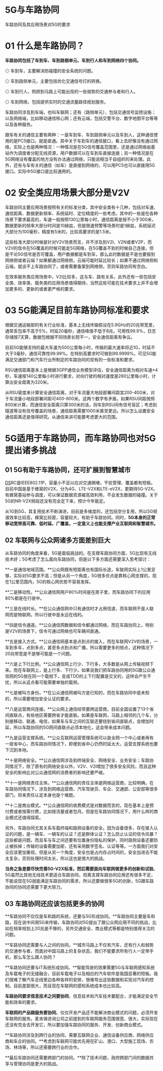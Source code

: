 # 5G与车路协同

车路协同及其应用场景对5G的要求

# 01 什么是车路协同？

**车路协同包括了车到车、车到路侧单元、车到行人和车到网络四个协同。**

◎ 车到车，主要解决防碰撞的安全系统的问题。

◎ 车到路侧单元，主要包括优化交通信号灯的转换。

◎ 车到行人，照顾到马路上可能出现的一些弱势的交通参与者和行人。

◎ 车到网络，包括提供实时的交通流量路径规划服务。

车路协同涉及到车端，也叫车联网；还有（路侧单元），包括交通信号监控设施；以及网络端，比如移动通信核心网；还有云端，包括交警平台、数字地图平台等等以及各种服务。

跟车有关的通信主要有两种：一是车到车、车到路侧单元以及车到人，这种通信使用的是PC5接口，就是直通。其中关于车到车的通信接口，看上去好像没有通过网络，实际上也是两种情况：一种情况是在5G信号覆盖范围里，还是通过网络由基站作为调度者分配无线资源，用户数据可以在车到车直接连接；另一种情况是在5G网络没有覆盖的地方没有办法通过网络，只能说相当于自组织的来处理。此外，还有与车有关的通信（如车）是直接到网络的，可以用PC5也可以直接用5G接口。实际中5G接口是比较通用的。

# 02 安全类应用场景大部分是V2V

车路协同主要应用场景按照有关的标准分类，其中安全类有十几种，包括对车速、通信距离、数据更新频率、系统延时、定位精度的一些考虑。其中的一些是在各种场景下要求最高的，车速一般按照130公里每小时，通信距离是按不小于300米，数据更新的频率大部分时间是10赫兹，但是限速预警等场景时是1赫兹，系统延迟大部分为100毫秒，精度有5米的，比较高要求的是1.5米。

这些标准大部分时候是针对V2V场景而言，并不涉及到V2I、V2N或者V2P，而V2V的信令在5G覆盖的时候可能走5G网络，在5G覆盖不到的时候自己连接，但是不论5G信号是否可覆盖，用户数据都是车到车，那么此时数据是不是也要报到网络侧或者云端？如果都通过网络侧，云端可能时延比较长；如果不通过网络侧和云端，就谈不上车路协同了，或者需要备案到网络侧，否则车路协同有空白。

在效率服务类应用场景中，V2I比较多，这与车、路有关系，此外还有一些包括安全类、效率类、服务类的应用场景值得期待，当然这些可能在技术要求上并不会增加更多的、更新的或者更严格的要求。

# 03 5G能满足目前车路协同标准和要求

根据交通运输部的有关行业标准，基本上无线传输假设在5.9GHz的20兆带宽里，通常丢包率不高于5%，时延20毫秒，通信峰值不低于8兆，可用性99.9%，日志存储按7天算，数据包根据不同场景长短不一，安全通信距离有争议。

目前5G能够支持的最大车速为500公里每小时，传输的最大速率将近1G，时延不大于3毫秒，通信可靠性99.99%。在特别高要求时可做到99.9999%。可见5G能满足交通部门和汽车行业所制定的车路协同的现有的一些标准和要求。

RSU通信距离基本上是根据3GPP通信业务模型评估，安全通信距离为相对车速*4秒，车速按140公里每小时进行要求，对向行驶的相对速度是280公里每小时，计算出安全距离为320米。

从RSU密度来计算安全通信距离，对于车流量大地段部署间距宜200-400米，对于车流量小地段部署间距可400-800米。这两个数字有矛盾，如果RSU间距按照800米计算，而通信安全距离只算300米的话，则车到RSU间有信号盲区；考虑到隧道等没有信号覆盖的场景，通信距离需要1000米甚至更远。所以怎么设置安全通信距离还是值得研究。从通信来讲可能要考虑更大的范围。

# 5G适用于车路协同，而车路协同也对5G提出诸多挑战

## 01 5G有助于车路协同，还可扩展到智慧城市

[DS](http://car.d1ev.com/0-10000_0_0_0_0_0_0_0_0_0_0_0_0_531_0_0_3_0.html)RC是IEEE802.11P，容量小不足以应对交通拥堵，干扰管理、覆盖都有短板。目前中国是基于蜂窝的V2X，分为4G、LTE-V2X和LTE-eV2X，更期待5G-V2X。有蜂窝基站参与调度，可以保证数据资源被高效利用，不会发生数据的碰撞。关于5G的NR-V2X频段还没有完全定下来，预计今年能定。

从1G到5G，其复用技术不断演进，目前是多维度的，还包括空分复用，所以5G频谱效率比较高，蜂窝比较密，容量较大，有助于车路协同。同时，**5G本身的正常移动宽带高可靠、低时延、广覆盖，一定意义上也能支撑产业互联网和智慧城市。**

## 02 车联网与公众网诸多方面差别巨大

从车路协同的角度来看，5G是面临挑战的。在支撑车路协同方面，5G比现有无线技术好；5G考虑了怎么面向车路协同，但是以下多方面还需要深入思考探讨：

**一是通信地域范围。**公众网既有短距离也有国际长途，车联网实际上1公里足够，实际对5G要求不高；但是从另一个角度，5G很多优点是靠核心网支撑的，现在1公里范围内，5G的核心网优势不容易发挥。

**二是移动性。**公众通信网用户80%时间是在房子里，而车路协同下的应用80%都是在行驶中。

**三是在线时长。**在公众通信网中只有通信时才占用信道，而车联网不是人联网而是物联网，所以行驶中是永远在线的。

**四是信令通道。**公众通信网数据和信令都通过网络，而在车路协同上，特别是V2V的场景下，信令可通过网络也可车辆间直通。

**五是接入方式。**公众通信网基本是点到点的接入，而在车联网V2V的场景，一车到多车，点到多点，甚至多点到点和广播，所以需要更多的频点，这种情况下20兆带宽是不是够可能是一个问题。

**六是上下行比例。**公众通信网上行少、下行多，大多数是从网上传输视频下来。而在车联网上，是上行多、下行少。如果说我们把车路协同用的5G跟公众通信网的5G放在同一个载频下，变成TDD的上下行配置是交叉的，这样会产生干扰，所以从这点看可能需要单独的载频。

**七是被叫方身份。**在公众通信网被叫方是已知的，而在车路协同中是未知的，所以需要增加安全认证的要求。

**八是运营商间连接。**公众网上通信经常要跨运营商，目前全国设置了13个省间直联点，有些地区需要跨省才能直联。如果是车联网，马路上相邻的几个车，分别接移动、联通、电信，如果车与车之间的互联还要绕到省间直联点，会增加时延，所以车路协同的5G网间直联点必须本地化，这会带来成本问题。

**九是运营支撑系统。**公众互联网运营管理系统可以是全网一个中心或者再有一层省中心，而车路协同情况下，即便到省中心仍然时延太大，运营支撑系统也要下沉到本地。

**十是网络安全。**公众通信网涉及到终端安全、网络安全、业务安全；车路协同情况下，除了原有的网络安全以外，V2V、V2I增加了很多安全风险，而且这种安全的影响比对公众通信网的消费者的影响还要严峻。

**十一是网络责任主体。**公众通信网的责任主体是网络运营商，比较明确。在车路协同情况下，涉及到网络运营商、汽车驾驶员、车企、交通部、公安部等很多部门，将来责任认定本身也是个难题。

**十二是商业模式。**公众通信网的收费模式是对数据而言的，现在基本上是预付费或者按需付费，比如按流量或者包月。但是在车路协同情况下，用什么样的商业模式还值得探索。

另外，车路协同尤其关系车载终端和路侧设备的安全。因为设备很多，存在接入认证的问题，是一辆车、一辆车的认证？还是群体认证？怎么防止认证的信令风暴？这些都是问题。而且车与车之间还要有位置身份隐私的保护，同时路侧设备还要防止被拆掉；传输的设备需要加密，还有采用数字签名、认证等等。一方面我们对安全应该更加重视，但是从另一个角度，安全也是占内存占时间的，安全加进去不能太复杂，否则处理时间太长，所以这也是很大的挑战。

**当务之急是要尽快完善5G-V2X标准，然后需要面向车联网做更多的创新和试验**。5G虽然比其他无线技术更适合车路协同，但离支撑车路协同应用还有很多不足，不能说现在5G就能满足车路协同的需求，所以还要做很多5G的创新，5G跟车路协同的协同还需要下更大努力。

## 03 车路协同还应该包括更多的协同

**车路协同不仅仅是车和路的系统，还要与5G形成协同。**车路协同主要是车和路，现在说中间用5G来传输，车路协同对5G提出了跟公众网应用不同的挑战，比如在频率规划上20兆是不够的，另外交通安全、商业模式等都是特别值得关注的问题。

**车路协同还需要与人之间的协同。**城市马路上不仅有汽车，还有行人和弱势的交通参与者，而面对中国马路上的复杂状态，我们不能要求所有行人一定带手机，那么车怎么跟人协同？

**车路协同还要与IT系统形成协同。**智能驾驶的效果需要5G与车联网感知系统及车载电子的无缝融合，目前车载电子以及相应的汽车软件是我国显著的短板。我们很难了解汽车总线里边各种各样的安排，很难导出这些数据和实现对汽车的控制。目前差距很大，而且现在车联网的感知系统成本也比较高。

**车路协同要求信息技术之间要协同**，信息技术和汽车技术要配合，才能满足安全节能和效率的要求。

**车联网的产品跟服务要协同**。仅仅开发产品还不能解决商业模式的问题，必须开发车联网的服务。麦肯锡咨询公司之前提到的车联网服务范围很宽、很大，实际现在还没有完全去开发它，所以要加强车路协同的服务、开发、创新商业模式。

**车路协同涉及到跨行业的协同，需要互联网企业、通信设备供应商、网络供应商和车企的协同。**考虑到车联网可能优先用在矿山、港口、大型施工现场、农场、林场等，所以还需要跨行业的合作。

**最后车路协同还需要跨部门的协同。**除了技术问题，政府跨部门间的数据共享与管理协同是更大的挑战。